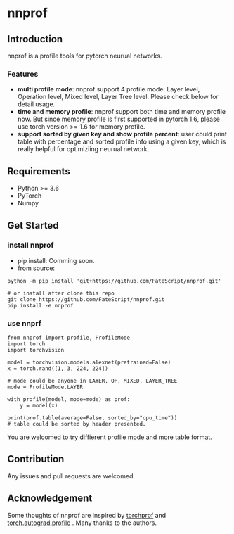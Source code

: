 # nnprof 

## Introduction

nnprof is a profile tools for pytorch neurual networks. 

### Features

* **multi profile mode**: nnprof support 4 profile mode: Layer level, Operation level, Mixed level, Layer Tree level. Please check below for detail usage. 
* **time and memory profile**: nnprof support both time and memory profile now. But since memory profile is first supported in pytorch 1.6, please use torch version >= 1.6 for memory profile.
* **support sorted by given key and show profile percent**: user could print table with percentage and sorted profile info using a given key,  which is really helpful for optimiziing neurual network.

## Requirements

* Python >= 3.6
* PyTorch
* Numpy

## Get Started

### install nnprof
* pip install: Comming soon.
* from source: 
```shell
python -m pip install 'git+https://github.com/FateScript/nnprof.git'

# or install after clone this repo
git clone https://github.com/FateScript/nnprof.git
pip install -e nnprof
```

### use nnprf

```python3
from nnprof import profile, ProfileMode
import torch
import torchvision

model = torchvision.models.alexnet(pretrained=False)
x = torch.rand([1, 3, 224, 224])

# mode could be anyone in LAYER, OP, MIXED, LAYER_TREE
mode = ProfileMode.LAYER

with profile(model, mode=mode) as prof:
    y = model(x)

print(prof.table(average=False, sorted_by="cpu_time"))
# table could be sorted by header presented.
```

You are welcomed to try diffierent profile mode and more table format.

## Contribution

Any issues and pull requests are welcomed.

## Acknowledgement

Some thoughts of nnprof are inspired by  [torchprof](https://github.com/awwong1/torchprof) and [torch.autograd.profile](https://github.com/pytorch/pytorch/blob/749f8b78508c43f9e6331f2395a4202785068442/torch/autograd/profiler.py) .
Many thanks to the authors.

